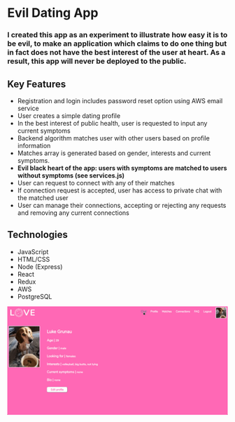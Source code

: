 # Evil Dating App

### I created this app as an experiment to illustrate how easy it is to be evil, to make an application which claims to do one thing but in fact does not have the best interest of the user at heart. As a result, this app will never be deployed to the public.

## Key Features

  * Registration and login includes password reset option using AWS email service
  * User creates a simple dating profile
  * In the best interest of public health, user is requested to input any current symptoms
  * Backend algorithm matches user with other users based on profile information
  * Matches array is generated based on gender, interests and current symptoms.
  * __Evil black heart of the app: users with symptoms are matched to users without symptoms (see services.js)__
  * User can request to connect with any of their matches
  * If connection request is accepted, user has access to private chat with the matched user
  * User can manage their connections, accepting or rejecting any requests and removing any current connections
  
  
 ## Technologies
 
   * JavaScript
   * HTML/CSS
   * Node (Express)
   * React
   * Redux
   * AWS
   * PostgreSQL

  ![dating-app](https://github.com/lukeg90/evil-dating-app/blob/master/public/demo.gif)
